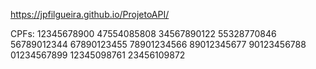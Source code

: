 https://jpfilgueira.github.io/ProjetoAPI/

CPFs:
12345678900
47554085808
34567890122
55328770846
56789012344
67890123455
78901234566
89012345677
90123456788
01234567899
12345098761
23456109872
